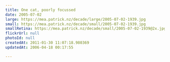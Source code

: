 ```yaml
---
title: One cat, poorly focussed
date: 2005-07-02
large: https://mea.patrick.nz/decade/large/2005-07-02-1939.jpg
small: https://mea.patrick.nz/decade/small/2005-07-02-1939.jpg
smallRetina: https://mea.patrick.nz/decade/small/2005-07-02-1939@2x.jpg
flickrUrl: null
photoId: null
createdAt: 2011-01-30 11:07:18.980369
updatedAt: 2006-04-18 00:17:55

---
```


